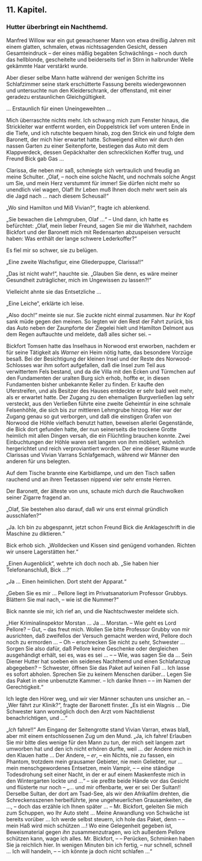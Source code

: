 <h2>11. Kapitel.</h2>
<h3>Hutter überbringt ein Nachthemd.</h3>

Manfred Willow war ein gut gewachsener Mann von etwa dreißig Jahren mit einem
glatten, schmalen, etwas nichtssagenden Gesicht, dessen Gesamteindruck – der
eines mäßig begabten Schwächlings – noch durch das hellblonde, gescheitelte und
beiderseits tief in Stirn in halbrunder Welle gekämmte Haar verstärkt wurde.

Aber dieser selbe Mann hatte während der wenigen Schritte ins Schlafzimmer
seine stark erschütterte Fassung bereits wiedergewonnen und untersuchte nun den
Kleiderschrank, der offenstand, mit einer geradezu erstaunlichen
Gleichgültigkeit.

… Erstaunlich für einen Uneingeweihten …

Mich überraschte nichts mehr. Ich schwang mich zum Fenster hinaus, die
Strickleiter war entfernt worden, ein Doppelstrick lief vom unteren Ende in die
Tiefe, und ich rutschte bequem hinab, zog den Strick ein und folgte dem
Baronett, der mich hier erwartet hatte. Schweigend eilten wir durch den nassen
Garten zu einer Seitenpforte, bestiegen das Auto mit dem Klappverdeck, dessen
Gepäckhalter den schrecklichen Koffer trug, und Freund Bick gab Gas …

Clarissa, die neben mir saß, schmiegte sich vertraulich und freudig an meine
Schulter. „Olaf, – noch eine solche Nacht, und nochmals solche Angst um Sie,
und mein Herz verstummt für immer! Sie dürfen nicht mehr so unendlich viel
wagen, Olaf! Ihr Leben muß Ihnen doch mehr wert sein als die Jagd nach … nach
diesem Scheusal!“

„Wo sind Hamilton und Miß Vivian?“, fragte ich ablenkend.

„Sie bewachen die Lehmgruben, Olaf …“ – Und dann, ich hatte es befürchtet:
„Olaf, mein lieber Freund, sagen Sie mir die Wahrheit, nachdem Bickfort und der
Baronett mich mit Redensarten abzuspeisen versucht haben: Was enthält der lange
schwere Lederkoffer?“

Es fiel mir so schwer, sie zu belügen.

„Eine zweite Wachsfigur, eine Gliederpuppe, Clarissa!!“

„Das ist nicht wahr!“, hauchte sie. „Glauben Sie denn, es wäre meiner
Gesundheit zuträglicher, mich im Ungewissen zu lassen?!“

Vielleicht ahnte sie das Entsetzliche …

„Eine Leiche“, erklärte ich leise.

„Also doch!“ meinte sie nur. Sie zuckte nicht einmal zusammen. Nur ihr Kopf
sank müde gegen den meinen. So legten wir den Rest der Fahrt zurück, bis das
Auto neben der Zaunpforte der Ziegelei hielt und Hamilton Delmont aus dem Regen
auftauchte und meldete, daß alles sicher sei. –

Bickfort Tomsen hatte das Inselhaus in Norwood erst erworben, nachdem er für
seine Tätigkeit als *Warner* ein Heim nötig hatte, das besondere Vorzüge besaß.
Bei der Besichtigung der kleinen Insel und der Reste des Norwood-Schlosses war
ihm sofort aufgefallen, daß die Insel zum Teil aus verwittertem Fels bestand,
und da die Villa mit den Ecken und Türmchen auf den Fundamenten der uralten
Burg sich erhob, hoffte er, in diesen Fundamenten bisher unbekannte Keller zu
finden. Er kaufte den Uferstreifen, und als Besitzer des Hauses entdeckte er
sehr bald weit mehr, als er erwartet hatte. Der Zugang zu den ehemaligen
Burgverließen lag sehr versteckt, aus den Verließen führte eine zweite
Geheimtür in eine schmale Felsenhöhle, die sich bis zur mittleren Lehmgrube
hinzog. Hier war der Zugang genau so gut verborgen, und daß die einstigen
Grafen von Norwood die Höhle vielfach benutzt hatten, beweisen allerlei
Gegenstände, die Bick dort gefunden hatte, der nun seinerseits die trockene
Grotte heimlich mit allen Dingen versah, die ein Flüchtling brauchen konnte.
Zwei Einbuchtungen der Höhle waren seit langem von ihm möbliert, wohnlich
hergerichtet und reich verproviantiert worden. Der eine dieser Räume wurde
Clarissas und Vivian Varrans Schlafgemach, während wir Männer den anderen für
uns belegten.

Auf dem Tische brannte eine Karbidlampe, und um den Tisch saßen rauchend und an
ihren Teetassen nippend vier sehr ernste Herren.

Der Baronett, der älteste von uns, schaute mich durch die Rauchwolken seiner
Zigarre fragend an.

„Olaf, Sie bestehen also darauf, daß wir uns erst einmal gründlich
ausschlafen?“

„Ja. Ich bin zu abgespannt, jetzt schon Freund Bick die Anklageschrift in die
Maschine zu diktieren.“

Bick erhob sich. „Wolldecken und Kissen sind genügend vorhanden. Richten wir
unsere Lagerstätten her.“

„Einen Augenblick“, wehrte ich doch noch ab. „Sie haben hier Telefonanschluß,
Bick …?“

„Ja … Einen heimlichen. Dort steht der Apparat.“

„Geben Sie es mir … Pellore liegt im Privatsanatorium Professor Grubbys.
Blättern Sie mal nach, – wie ist die Nummer?“

Bick nannte sie mir, ich rief an, und die Nachtschwester meldete sich.

„Hier Kriminalinspektor Morstan … Ja … Morstan. – Wie geht es Lord Pellore? –
Gut, – das freut mich. Wollen Sie bitte Professor Grubby von mir ausrichten,
daß zweifellos der Versuch gemacht werden wird, Pellore doch noch zu ermorden …
– Oh – erschrecken Sie nicht zu sehr, Schwester … Sorgen Sie also dafür, daß
Pellore keine Geschenke oder dergleichen ausgehändigt erhält, sei es, was es
sei … – – Wie, was sagen Sie da … Sein Diener Hutter hat soeben ein seidenes
Nachthemd und einen Schlafanzug abgegeben? – Schwester, öffnen Sie das Paket
auf keinen Fall … Ich lasse es sofort abholen. Sprechen Sie zu keinem Menschen
darüber… Legen Sie das Paket in eine unbenutzte Kammer. – Ich danke Ihnen – –
im Namen der Gerechtigkeit.“

Ich legte den Hörer weg, und wir vier Männer schauten uns unsicher an. – „Wer
fährt zur Klinik?“, fragte der Baronett finster. „Es ist ein Wagnis … Die
Schwester kann womöglich doch den Arzt vom Nachtdienst benachrichtigen, und …“

„*Ich* fahre!!“ Am Eingang der Seitengrotte stand Vivian Varran, etwas blaß, aber
mit einem entschlossenen Zug um den Mund. „Ja, ich fahre! Erlauben Sie mir
bitte dies wenige für den Mann zu tun, der mich seit langem zart umworben hat
und den ich nicht erhören durfte, weil … der Andere mich in den Klauen hatte …
Der Andere, – *er*, – ein Nichts, nie zu fassen, ein Phantom, trotzdem mein
grausamer Gebieter, nie mein Geliebter, nur … mein menschgewordenes Entsetzen,
mein Vampir, – – eine ständige Todesdrohung seit einer Nacht, in der er auf
einem Maskenfeste mich in den Wintergarten lockte und …“ – sie preßte beide
Hände vor das Gesicht und flüsterte nur noch – „… und mir offenbarte, wer er
sei: Der Sultan!! Derselbe Sultan, der dort am Tsad-See, als wir den Afrikafilm
drehten, die Schreckensszenen herbeiführte, jene ungeheuerlichen Grausamkeiten,
die …, – doch das erzähle ich Ihnen später … – Mr. Bickfort, geleiten Sie mich
zum Schuppen, wo Ihr Auto steht … Meine Anwandlung von Schwäche ist bereits
vorüber … Ich werde selbst steuern, ich hole das Paket, denn – – mein Haß wird
mich schützen …! Wo eine Gelegenheit gegeben ist, Beweismaterial gegen *ihn*
zusammenzutragen, wo ich außerdem Pellore schützen kann, wage ich alles. Mr.
Bickfort, – – Perücken, Schminken haben Sie ja reichlich hier. In wenigen
Minuten bin ich fertig, – nur schnell, schnell … Ich will handeln, – – ich
könnte ja doch nicht schlafen …“


